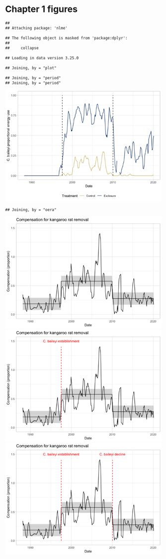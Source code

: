 Chapter 1 figures
================

    ## 
    ## Attaching package: 'nlme'

    ## The following object is masked from 'package:dplyr':
    ## 
    ##     collapse

    ## Loading in data version 3.25.0

    ## Joining, by = "plot"

    ## Joining, by = "period"
    ## Joining, by = "period"

![](ch1_files/figure-gfm/pb%20ts%20plot-1.png)<!-- -->

    ## Joining, by = "oera"

![](ch1_files/figure-gfm/compensation%20full%20plot-1.png)<!-- -->![](ch1_files/figure-gfm/compensation%20full%20plot-2.png)<!-- -->![](ch1_files/figure-gfm/compensation%20full%20plot-3.png)<!-- -->
